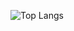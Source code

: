 ![Top Langs](https://github-readme-stats.vercel.app/api/top-langs/?username=Am4m&size_weight=0.5&count_weight=0.5)
